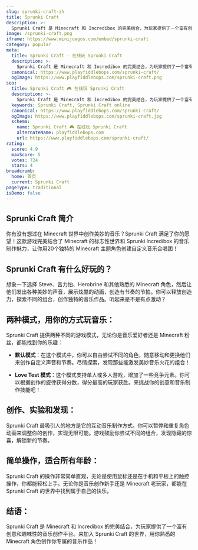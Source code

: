 ```yaml
---
slug: sprunki-craft-zh
title: Sprunki Craft
description: >-
  Sprunki Craft 是 Minecraft 和 Incredibox 的完美结合，为玩家提供了一个富有创意和趣味性的音乐创作平台。来加入 Sprunki Craft 的世界，用你熟悉的 Minecraft 角色创作你专属的音乐作品！
image: /sprunki-craft.png
iframe: https://www.minijuegos.com/embed/sprunki-craft
category: popular
meta:
  title: Sprunki Craft - 在线玩 Sprunki Craft
  description: >-
    Sprunki Craft 是 Minecraft 和 Incredibox 的完美结合，为玩家提供了一个富有创意和趣味性的音乐创作平台。来加入 Sprunki Craft 的世界，用你熟悉的 Minecraft 角色创作你专属的音乐作品！
  canonical: https://www.playfiddlebops.com/sprunki-craft/
  ogImage: https://www.playfiddlebops.com/sprunki-craft.png
seo:
  title: Sprunki Craft 🎮 在线玩 Sprunki Craft
  description: >-
    Sprunki Craft 是 Minecraft 和 Incredibox 的完美结合，为玩家提供了一个富有创意和趣味性的音乐创作平台。来加入 Sprunki Craft 的世界，用你熟悉的 Minecraft 角色创作你专属的音乐作品！
  keywords: Sprunki Craft, Sprunki Craft online
  canonical: https://www.playfiddlebops.com/sprunki-craft/
  ogImage: https://www.playfiddlebops.com/sprunki-craft.jpg
  schema:
    name: Sprunki Craft 🎮 在线玩 Sprunki Craft
    alternateName: playfiddlebops.com
    url: https://www.playfiddlebops.com/sprunki-craft/
rating:
  score: 4.9
  maxScore: 5
  votes: 724
  stars: 4
breadcrumb:
  home: 首页
  current: Sprunki Craft
pageType: traditional
isDemo: false
---
```


## Sprunki Craft 简介

你有没有想过在 Minecraft 世界中创作美妙的音乐？Sprunki Craft 满足了你的愿望！这款游戏完美结合了 Minecraft 的标志性世界和 Sprunki Incredibox 的音乐制作魅力，让你用20个独特的 Minecraft 主题角色创建自定义音乐合唱团！

## Sprunki Craft 有什么好玩的？

想象一下选择 Steve、苦力怕、Herobrine 和其他熟悉的 Minecraft 角色，然后让他们发出各种美妙的声音，展示炫酷的动画，创造有节奏的节拍。你可以释放创造力，探索不同的组合，创作独特的音乐作品。听起来是不是有点激动？

## 两种模式，用你的方式玩音乐：

Sprunki Craft 提供两种不同的游戏模式，无论你是音乐爱好者还是 Minecraft 粉丝，都能找到你的乐趣：

- **默认模式**：在这个模式中，你可以自由尝试不同的角色，随意移动和更换他们来创作自定义声音和节奏。尽情探索，发现那些能激发美妙音乐火花的组合！

- **Love Test 模式**：这个模式支持单人或多人游戏，增加了一些竞争元素。你可以根据创作的旋律获得分数，得分最高的玩家获胜。来挑战你的创意和音乐制作技能吧！

## 创作、实验和发现：

Sprunki Craft 最吸引人的地方是它的互动音乐制作方式。你可以暂停和重复角色动画来调整你的创作，实现无限可能。游戏鼓励你尝试不同的组合，发现隐藏的惊喜，解锁新的节奏。

## 简单操作，适合所有年龄：

Sprunki Craft 的操作非常简单直观，无论是使用鼠标还是在手机和平板上的触控操作，你都能轻松上手。无论你是音乐创作新手还是 Minecraft 老玩家，都能在 Sprunki Craft 的世界中找到属于自己的快乐。

## 结语：

Sprunki Craft 是 Minecraft 和 Incredibox 的完美结合，为玩家提供了一个富有创意和趣味性的音乐创作平台。来加入 Sprunki Craft 的世界，用你熟悉的 Minecraft 角色创作你专属的音乐作品！